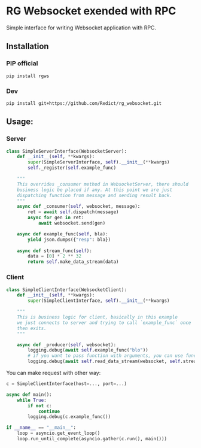# RG Websocket exended with RPC

Simple interface for writing Websocket application with RPC.

## Installation

### PIP official

`pip install rgws`

### Dev 
`pip install git+https://github.com/Redict/rg_websocket.git`

## Usage:

### Server

```python
class SimpleServerInterface(WebsocketServer):
    def __init__(self, **kwargs):
        super(SimpleServerInterface, self).__init__(**kwargs)
        self._register(self.example_func)

    """
    This overrides _consumer method in WebsocketServer, there should
    business logic be placed if any. At this point we are just 
    dispatching function from message and sending result back.
    """
    async def _consumer(self, websocket, message):
        ret = await self.dispatch(message)
        async for gen in ret:
            await websocket.send(gen)

    async def example_func(self, bla):
        yield json.dumps({"resp": bla})
    
    async def stream_func(self):
        data = [0] * 2 ** 32
        return self.make_data_stream(data)
```

### Client

```python
class SimpleClientInterface(WebsocketClient):
    def __init__(self, **kwargs):
        super(SimpleClientInterface, self).__init__(**kwargs)

    """
    This is business logic for client, basically in this example
    we just connects to server and trying to call `example_func` once
    then exits.
    """

    async def _producer(self, websocket):
        logging.debug(await self.example_func("blo"))
        # if you want to pass function with arguments, you can use functools.partial(func, args)
        logging.debug(await self.read_data_stream(websocket, self.stream_func))
```

You can make request with other way:
```python
c = SimpleClientInterface(host=..., port=...)

async def main():
    while True:
        if not c:
            continue
        logging.debug(c.example_func())

if __name__ == "__main__":
    loop = asyncio.get_event_loop()
    loop.run_until_complete(asyncio.gather(c.run(), main()))
```